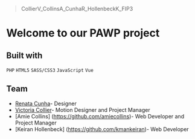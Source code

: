 > CollierV_CollinsA_CunhaR_HollenbeckK_FIP3

# Welcome to our PAWP project

## Built with

```PHP```
```HTML5```
```SASS/CSS3```
```JavaScript```
```Vue```



## Team
- [Renata Cunha](https://github.com/Re-01)- Designer
- [Victoria Collier](https://github.com/vcollier)- Motion Designer and Project Manager
- [Amie Collins] (https://github.com/amiecollins)- Web Developer and Project Manager
- [Keiran Hollenbeck] (https://github.com/kmankeiran)- Web Developer

